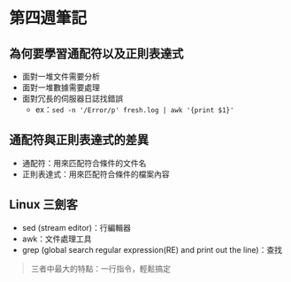 # 第四週筆記
## 為何要學習通配符以及正則表達式
* 面對一堆文件需要分析
* 面對一堆數據需要處理
* 面對冗長的伺服器日誌找錯誤
    + ex：`sed -n '/Error/p' fresh.log | awk '{print $1}'`
## 通配符與正則表達式的差異
* 通配符：用來匹配符合條件的文件名
* 正則表達式：用來匹配符合條件的檔案內容
## Linux 三劍客
* sed (stream editor)：行編輯器
* awk：文件處理工具
* grep (global search regular expression(RE) and print out the line)：查找
> 三者中最大的特點：一行指令，輕鬆搞定